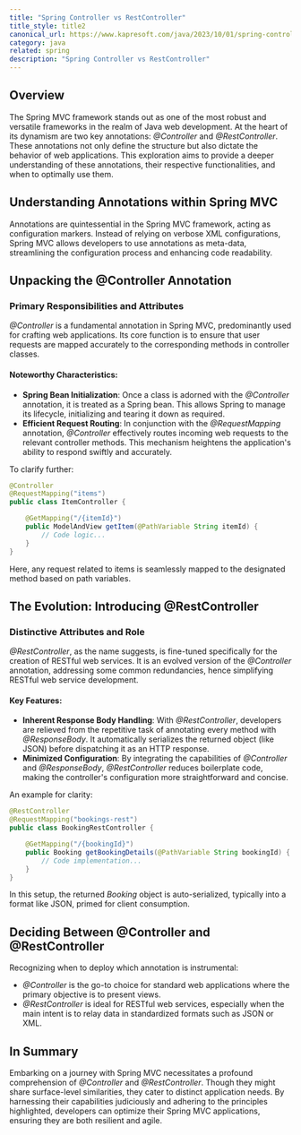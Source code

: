 ```yaml
---
title: "Spring Controller vs RestController"
title_style: title2
canonical_url: https://www.kapresoft.com/java/2023/10/01/spring-controller-vs-restcontroller.html
category: java
related: spring
description: "Spring Controller vs RestController"
---
```


## Overview

The Spring MVC framework stands out as one of the most robust and versatile frameworks in the realm of Java web development. At the heart of its dynamism are two key annotations: _@Controller_ and _@RestController_. These annotations not only define the structure but also dictate the behavior of web applications. This exploration aims to provide a deeper understanding of these annotations, their respective functionalities, and when to optimally use them.<!--excerpt-->

## Understanding Annotations within Spring MVC

Annotations are quintessential in the Spring MVC framework, acting as configuration markers. Instead of relying on verbose XML configurations, Spring MVC allows developers to use annotations as meta-data, streamlining the configuration process and enhancing code readability.

## Unpacking the @Controller Annotation

### Primary Responsibilities and Attributes

_@Controller_ is a fundamental annotation in Spring MVC, predominantly used for crafting web applications. Its core function is to ensure that user requests are mapped accurately to the corresponding methods in controller classes.

#### Noteworthy Characteristics:
- **Spring Bean Initialization**: Once a class is adorned with the _@Controller_ annotation, it is treated as a Spring bean. This allows Spring to manage its lifecycle, initializing and tearing it down as required.
- **Efficient Request Routing**: In conjunction with the _@RequestMapping_ annotation, _@Controller_ effectively routes incoming web requests to the relevant controller methods. This mechanism heightens the application's ability to respond swiftly and accurately.

To clarify further:

```java
@Controller
@RequestMapping("items")
public class ItemController {

    @GetMapping("/{itemId}")
    public ModelAndView getItem(@PathVariable String itemId) {
        // Code logic...
    }
}
```
Here, any request related to items is seamlessly mapped to the designated method based on path variables.

## The Evolution: Introducing @RestController

### Distinctive Attributes and Role

_@RestController_, as the name suggests, is fine-tuned specifically for the creation of RESTful web services. It is an evolved version of the _@Controller_ annotation, addressing some common redundancies, hence simplifying RESTful web service development.

#### Key Features:
- **Inherent Response Body Handling**: With _@RestController_, developers are relieved from the repetitive task of annotating every method with _@ResponseBody_. It automatically serializes the returned object (like JSON) before dispatching it as an HTTP response.
- **Minimized Configuration**: By integrating the capabilities of _@Controller_ and _@ResponseBody_, _@RestController_ reduces boilerplate code, making the controller's configuration more straightforward and concise.

An example for clarity:

```java
@RestController
@RequestMapping("bookings-rest")
public class BookingRestController {

    @GetMapping("/{bookingId}")
    public Booking getBookingDetails(@PathVariable String bookingId) {
        // Code implementation...
    }
}
```
In this setup, the returned _Booking_ object is auto-serialized, typically into a format like JSON, primed for client consumption.

## Deciding Between @Controller and @RestController

Recognizing when to deploy which annotation is instrumental:

- _@Controller_ is the go-to choice for standard web applications where the primary objective is to present views.
- _@RestController_ is ideal for RESTful web services, especially when the main intent is to relay data in standardized formats such as JSON or XML.

## In Summary

Embarking on a journey with Spring MVC necessitates a profound comprehension of _@Controller_ and _@RestController_. Though they might share surface-level similarities, they cater to distinct application needs. By harnessing their capabilities judiciously and adhering to the principles highlighted, developers can optimize their Spring MVC applications, ensuring they are both resilient and agile.
